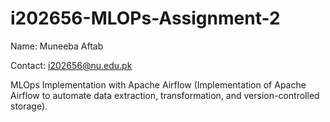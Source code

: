# i202656-MLOPs-Assignment-2
Name: Muneeba Aftab 

Contact: i202656@nu.edu.pk  

MLOps Implementation with Apache Airflow (Implementation of Apache Airflow to automate data extraction, transformation, and version-controlled storage).
